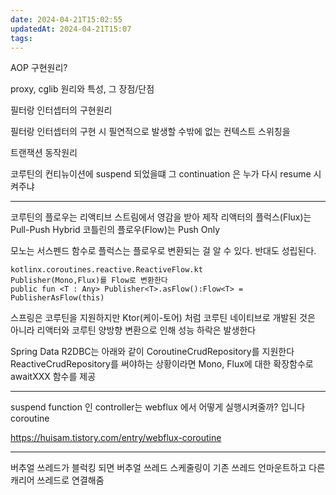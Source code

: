 ```yaml
---
date: 2024-04-21T15:02:55
updatedAt: 2024-04-21T15:07
tags: 
---
```

AOP 구현원리?

proxy, cglib 원리와 특성, 그 장점/단점

필터랑 인터셉터의 구현원리

필터랑 인터셉터의 구현 시 필연적으로 발생할 수밖에 없는 컨텍스트 스위칭을 

트랜잭션 동작원리

코루틴의 컨티뉴이션에 suspend 되었을떄
그 continuation 은 누가 다시 resume 시켜주냐

---

코루틴의 플로우는 리액티브 스트림에서 영감을 받아 제작
리액터의 플럭스(Flux)는 Pull-Push Hybrid
코틀린의 플로우(Flow)는 Push Only

모노는 서스펜드 함수로 플럭스는 플로우로 변환되는 걸 알 수 있다. 반대도 성립된다.
```
kotlinx.coroutines.reactive.ReactiveFlow.kt
Publisher(Mono,Flux)를 Flow로 변환한다
public fun <T : Any> Publisher<T>.asFlow():Flow<T> = PublisherAsFlow(this)
```

스프링은 코루틴을 지원하지만 Ktor(케이-토어) 처럼 코루틴 네이티브로 개발된 것은 아니라 리액터와 코루틴 양방향 변환으로 인해 성능 하락은 발생한다

Spring Data R2DBC는 아래와 같이 CoroutineCrudRepository를 지원한다
ReactiveCrudRepository를 써야하는 상황이라면 Mono, Flux에 대한 확장함수로 awaitXXX 함수를 제공


---


suspend function 인 controller는 webflux 에서 어떻게 실행시켜줄까? 입니다
coroutine

https://huisam.tistory.com/entry/webflux-coroutine

---

버추얼 쓰레드가 블럭킹 되면
버추얼 쓰레드 스케줄링이 
기존 쓰레드 언마운트하고
다른 캐리어 쓰레드로 연결해줌